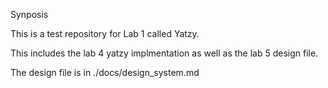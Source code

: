 Synposis

This is a test repository for Lab 1 called Yatzy.

This includes the lab 4 yatzy implmentation as well as the lab 5 design file. 

The design file is in ./docs/design_system.md
